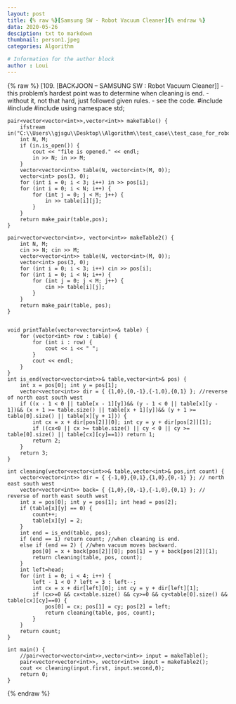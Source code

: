 ```yaml
---
layout: post
title: {% raw %}[Samsung SW - Robot Vacuum Cleaner]{% endraw %}
data: 2020-05-26
desciption: txt to markdown
thumbnail: person1.jpeg
categories: Algorithm

# Information for the author block
author : Loui
---
```


{% raw %}
	﻿[109. [BACKJOON – SAMSUNG SW : Robot Vacuum Cleaner]]
	- this problem’s hardest point was to determine when cleaning is end.
	- without it, not that hard, just followed given rules.
	- see the code.
	#include<iostream>
	#include<fstream>
	#include<vector>
	using namespace std;
	
	pair<vector<vector<int>>,vector<int>> makeTable() {
		ifstream in("C:\\Users\\gjsgu\\Desktop\\Algorithm\\test_case\\test_case_for_robot_vacuum_cleaner.txt");
		int N, M;
		if (in.is_open()) {
			cout << "file is opened." << endl;
			in >> N; in >> M;
		}
		vector<vector<int>> table(N, vector<int>(M, 0));
		vector<int> pos(3, 0);
		for (int i = 0; i < 3; i++) in >> pos[i];
		for (int i = 0; i < N; i++) {
			for (int j = 0; j < M; j++) {
				in >> table[i][j];
			}
		}
		return make_pair(table,pos);
	}
	
	pair<vector<vector<int>>, vector<int>> makeTable2() {
		int N, M;
		cin >> N; cin >> M;
		vector<vector<int>> table(N, vector<int>(M, 0));
		vector<int> pos(3, 0);
		for (int i = 0; i < 3; i++) cin >> pos[i];
		for (int i = 0; i < N; i++) {
			for (int j = 0; j < M; j++) {
				cin >> table[i][j];
			}
		}
		return make_pair(table, pos);
	}
	
	
	void printTable(vector<vector<int>>& table) {
		for (vector<int> row : table) {
			for (int i : row) {
				cout << i << " ";
			}
			cout << endl;
		}
	}
	int is_end(vector<vector<int>>& table,vector<int>& pos) {
		int x = pos[0]; int y = pos[1];
		vector<vector<int>> dir = { {1,0},{0,-1},{-1,0},{0,1} }; //reverse of north east south west
		if ((x - 1 < 0 || table[x - 1][y])&& (y - 1 < 0 || table[x][y - 1])&& (x + 1 >= table.size() || table[x + 1][y])&& (y + 1 >= table[0].size() || table[x][y + 1])) {
			int cx = x + dir[pos[2]][0]; int cy = y + dir[pos[2]][1];
			if ((cx<0 || cx >= table.size() || cy < 0 || cy >= table[0].size() || table[cx][cy]==1)) return 1;
			return 2;
		}
		return 3;
	}
	
	int cleaning(vector<vector<int>>& table,vector<int>& pos,int count) {
		vector<vector<int>> dir = { {-1,0},{0,1},{1,0},{0,-1} }; // north east south west
		vector<vector<int>> back= { {1,0},{0,-1},{-1,0},{0,1} }; // reverse of north east south west
		int x = pos[0]; int y = pos[1]; int head = pos[2];
		if (table[x][y] == 0) {
			count++;
			table[x][y] = 2;
		}
		int end = is_end(table, pos);
		if (end == 1) return count; //when cleaning is end.
		else if (end == 2) { //when vacuum moves backward.
			pos[0] = x + back[pos[2]][0]; pos[1] = y + back[pos[2]][1];
			return cleaning(table, pos, count);
		}
		int left=head;
		for (int i = 0; i < 4; i++) {
			left - 1 < 0 ? left = 3 : left--;
			int cx = x + dir[left][0]; int cy = y + dir[left][1];
			if (cx>=0 && cx<table.size() && cy>=0 && cy<table[0].size() && table[cx][cy]==0) {
				pos[0] = cx; pos[1] = cy; pos[2] = left;
				return cleaning(table, pos, count);	
			}
		}
		return count;
	}
	
	int main() {
		//pair<vector<vector<int>>,vector<int>> input = makeTable();
		pair<vector<vector<int>>, vector<int>> input = makeTable2();
		cout << cleaning(input.first, input.second,0);
		return 0;
	}
	
{% endraw %}
